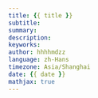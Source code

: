 ```yaml
---
title: {{ title }}
subtitle: 
summary: 
description: 
keyworks: 
author: hhhhmdzz
language: zh-Hans
timezone: Asia/Shanghai
date: {{ date }}
mathjax: true
---
```

